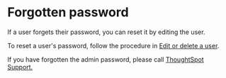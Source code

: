 # Forgotten password

If a user forgets their password, you can reset it by editing the user.

To reset a user's password, follow the procedure in [Edit or delete a user](edit_user.html#).

If you have forgotten the admin password, please call [ThoughtSpot Support.](../misc/contact.html#)

